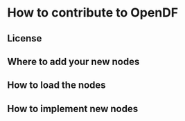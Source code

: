 # How to contribute to OpenDF


## License

## Where to add your new nodes

## How to load the nodes

## How to implement new nodes

